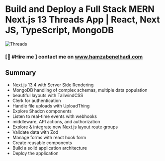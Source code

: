 # Build and Deploy a Full Stack MERN Next.js 13 Threads App | React, Next JS, TypeScript, MongoDB
![Threads](https://i.ibb.co/2dSC0TQ/Thumbnail-1.png)

### [🌟 #Hire me ] contact me on www.hamzabenelhadi.com




## Summary



- Next.js 13.4 with Server Side Rendering
- MongoDB handling of complex schemas, multiple data population
- beautiful layouts with TailwindCSS
- Clerk for authentication
- Handle file uploads with UploadThing
- Explore Shadcn components
- Listen to real-time events with webhooks
- middleware, API actions, and authorization
- Explore & integrate new Next.js layout route groups
- Validate data with Zod
- Manage forms with react hook form
- Create reusable components
- Build a solid application architecture
- Deploy the application 


